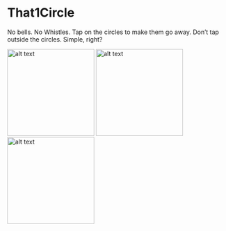 # That1Circle
No bells. No Whistles.
Tap on the circles to make them go away. 
Don’t tap outside the circles.
Simple, right? 

<img src="http://is5.mzstatic.com/image/thumb/Purple128/v4/9c/30/ca/9c30ca74-fc4a-6b2d-dd7d-060b2939c572/source/392x696bb.jpg" alt="alt text" width="200"> <img src="http://is5.mzstatic.com/image/thumb/Purple128/v4/00/f2/41/00f241a3-c58c-848d-038e-87b0ec575d44/source/392x696bb.jpg" alt="alt text" width="200"> <img src="http://is1.mzstatic.com/image/thumb/Purple128/v4/b3/88/4e/b3884eed-862d-cabf-d580-eec7c1305c5d/source/392x696bb.jpg" alt="alt text" width="200">
